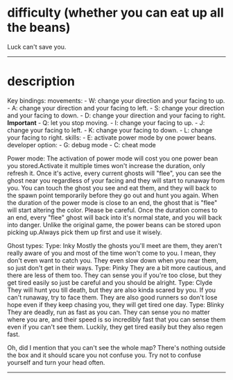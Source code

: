 # difficulty (whether you can eat up all the beans)

Luck can't save you.

---

# description

Key bindings:
movements:
    - W: change your direction and your facing to up.
    - A: change your direction and your facing to left.
    - S: change your direction and your facing to down.
    - D: change your direction and your facing to right.
    **Important**
    - Q: let you stop moving.
    - I: change your facing to up.
    - J: change your facing to left.
    - K: change your facing to down.
    - L: change your facing to right.
skills:
    - E: activate power mode by one power beans. 
developer option:
    - G: debug mode
    - C: cheat mode

Power mode:
    The activation of power mode will cost you one power bean you stored.Activate it multiple times won't increase the duration, only refresh it.
    Once it's active, every current ghosts will "flee", you can see the ghost near you regardless of your facing and they will start to runaway from you. You can touch the ghost you see and eat them, and they will back to the spawn point temporarily before they go out and hunt you again.
    When the duration of the power mode is close to an end, the ghost that is "flee" will start altering the color. Please be careful.
    Once the duration comes to an end, every "flee" ghost will back into it's normal state, and you will back into danger.
    Unlike the original game, the power beans can be stored upon picking up.Always pick them up first and use it wisely.

Ghost types:
Type: Inky
    Mostly the ghosts you'll meet are them, they aren't really aware of you and most of the time won't come to you.
    I mean, they don't even want to catch you. They even slow down when you near them, so just don't get in their ways.
Type: Pinky
    They are a bit more cautious, and there are less of them too.
    They can sense you if you're too close, but they get tired easily so just be careful and you should be alright.
Type: Clyde
    They will hunt you till death, but they are also kinda scared by you. If you can't runaway, try to face them. They are also good runners so don't lose hope even if they keep chasing you, they will get tired one day.
Type: Blinky
    They are deadly, run as fast as you can. They can sense you no matter where you are, and their speed is so incredibly fast that you can sense them even if you can't see them. Luckily, they get tired easily but they also regen fast.

Oh, did I mention that you can't see the whole map? There's nothing outside the box and it should scare you not confuse you. Try not to confuse yourself and turn your head often.

---
